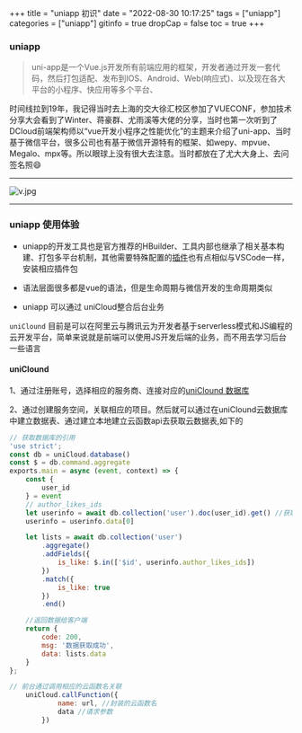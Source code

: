 +++
title = "uniapp 初识"
date = "2022-08-30 10:17:25"
tags = ["uniapp"]
categories = ["uniapp"]
gitinfo = true
dropCap = false
toc = true
+++


### uniapp

> uni-app是一个Vue.js开发所有前端应用的框架，开发者通过开发一套代码，然后打包适配、发布到IOS、Android、Web(响应式)、以及现在各大平台的小程序、快应用等多个平台、

 时间线拉到19年，我记得当时去上海的交大徐汇校区参加了VUECONF，参加技术分享大会看到了Winter、蒋豪群、尤雨溪等大佬的分享，当时也第一次听到了DCloud前端架构师以“vue开发小程序之性能优化”的主题来介绍了uni-app、当时基于微信平台，很多公司也有基于微信开源特有的框架、如wepy、mpvue、Megalo、mpx等。所以眼球上没有很大去注意。当时都放在了尤大大身上、去问签名照😄

---

![v.jpg](/images/v.jpg "尤大大签名照")

---

### uniapp 使用体验

- uniapp的开发工具也是官方推荐的HBuilder、工具内部也继承了相关基本构建、打包多平台机制，其他需要特殊配置的[插件](https://ext.dcloud.net.cn/search?q=icons&plguin%3Fid=28)也有点相似与VSCode一样，安装相应插件包

- 语法层面很多都是vue的语法，但是生命周期与微信开发的生命周期类似

- uniapp 可以通过 uniCloud整合后台业务

`uniClound` 目前是可以在阿里云与腾讯云为开发者基于serverless模式和JS编程的云开发平台，简单来说就是前端可以使用JS开发后端的业务，而不用去学习后台一些语言  


#### uniClound

1、通过注册账号，选择相应的服务商、连接对应的[uniClound 数据库](https://unicloud.dcloud.net.cn/cloud-database?provider=aliyun)

2、通过创建服务空间，关联相应的项目。然后就可以通过在uniClound云数据库中建立数据表、通过建立本地建立云函数api去获取云数据表,如下的
```js
// 获取数据库的引用
'use strict';
const db = uniCloud.database()
const $ = db.command.aggregate
exports.main = async (event, context) => {
	const {
		user_id
	} = event
	// author_likes_ids
	let userinfo = await db.collection('user').doc(user_id).get() //获取user表数据
	userinfo = userinfo.data[0]

	let lists = await db.collection('user')
		.aggregate()
		.addFields({
			is_like: $.in(['$id', userinfo.author_likes_ids])
		})
		.match({
			is_like: true
		})
		.end()

	//返回数据给客户端
	return {
		code: 200,
		msg: '数据获取成功',
		data: lists.data
	}
};

// 前台通过调用相应的云函数名关联
	uniCloud.callFunction({
			name: url, //封装的云函数名
			data //请求参数
		})
```



